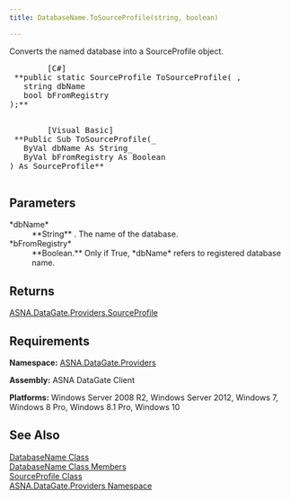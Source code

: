 ```yaml
---
title: DatabaseName.ToSourceProfile(string, boolean)

---
```


Converts the named database into a SourceProfile object.
<pre class="prettyprint">        <span class="lang">[C#]</span>
 **public static SourceProfile ToSourceProfile( ,
   string dbName
   bool bFromRegistry
);** 
      </pre>
<pre class="prettyprint">        <span class="lang">[Visual Basic] </span>
 **Public Sub ToSourceProfile(_ 
   ByVal dbName As String_
   ByVal bFromRegistry As Boolean
) As SourceProfile** 
      </pre>

## Parameters

<dl>
        <dt>
 *dbName* 
        </dt>
        <dd>
 **String** . The name of the database.  </dd>
        <dt>
 *bFromRegistry* 
        </dt>
        <dd>
 **Boolean.**   Only if True, *dbName*  refers to 
								registered database name.</dd>
</dl>

## Returns

[ASNA.DataGate.Providers.SourceProfile](source-profile-class.html) <br /> 
## Requirements

**Namespace:** [ ASNA.DataGate.Providers](datagate-providers-namespace.html) 

**Assembly:** ASNA DataGate Client

**Platforms:** Windows Server 2008 R2, Windows Server 2012, Windows 7, Windows 8 Pro, Windows 8.1 Pro, Windows 10
## See Also


[DatabaseName Class](database-name-class.html)
      <br />
[DatabaseName Class Members](database-name-members.html)
      <br />
[SourceProfile Class](source-profile-class.html)
      <br />
[ASNA.DataGate.Providers Namespace](datagate-providers-namespace.html)

